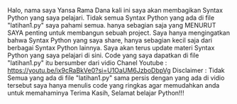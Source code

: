 Halo, nama saya Yansa Rama Dana kali ini saya akan membagikan Syntax Python yang saya pelajari.
Tidak semua Syntax Python yang ada di file "latihan1.py" saya pahami semua. hanya sebagian saja yang MENURUT SAYA penting untuk membangun sebuah project.
Saya hanya mengingatkan bahwa Syntax Python yang saya share, hanya sebagian kecil saja dari berbagai Syntax Python lainnya.
Saya akan terus update materi Syntax Python yang saya pelajari di sini.
Code yang saya dapatkan di file "latihan1.py" itu bersumber dari vidio Chanel Youtube : https://youtu.be/ix9cRaBkVe0?si=U1OaUM6JzboDbpVg
Disclaimer : Tidak Semua yang ada di file "latihan1.py" sama persis dengan yang ada di vidio tersebut
saya hanya menulis code yang ringkas agar memudahkan anda untuk memahaminya
Terima Kasih, Selamat belajar Python!!!



